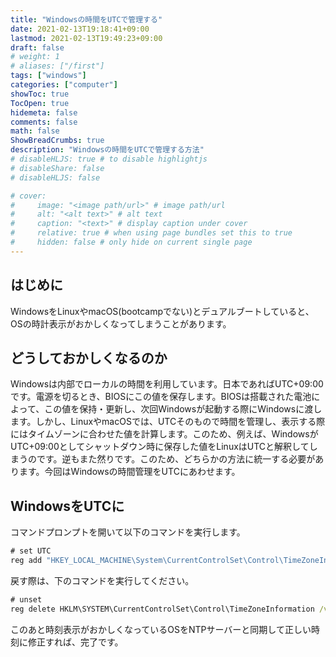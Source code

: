 ```yaml
---
title: "Windowsの時間をUTCで管理する"
date: 2021-02-13T19:18:41+09:00
lastmod: 2021-02-13T19:49:23+09:00
draft: false
# weight: 1
# aliases: ["/first"]
tags: ["windows"]
categories: ["computer"]
showToc: true
TocOpen: true
hidemeta: false
comments: false
math: false
ShowBreadCrumbs: true
description: "Windowsの時間をUTCで管理する方法"
# disableHLJS: true # to disable highlightjs
# disableShare: false
# disableHLJS: false

# cover:
#     image: "<image path/url>" # image path/url
#     alt: "<alt text>" # alt text
#     caption: "<text>" # display caption under cover
#     relative: true # when using page bundles set this to true
#     hidden: false # only hide on current single page
---
```

## はじめに
WindowsをLinuxやmacOS(bootcampでない)とデュアルブートしていると、OSの時計表示がおかしくなってしまうことがあります。

## どうしておかしくなるのか
Windowsは内部でローカルの時間を利用しています。日本であればUTC+09:00です。電源を切るとき、BIOSにこの値を保存します。BIOSは搭載された電池によって、この値を保持・更新し、次回Windowsが起動する際にWindowsに渡します。しかし、LinuxやmacOSでは、UTCそのもので時間を管理し、表示する際にはタイムゾーンに合わせた値を計算します。このため、例えば、WindowsがUTC+09:00としてシャットダウン時に保存した値をLinuxはUTCと解釈してしまうのです。逆もまた然りです。このため、どちらかの方法に統一する必要があります。今回はWindowsの時間管理をUTCにあわせます。

## WindowsをUTCに
コマンドプロンプトを開いて以下のコマンドを実行します。
```cmd
# set UTC
reg add "HKEY_LOCAL_MACHINE\System\CurrentControlSet\Control\TimeZoneInformation" /v RealTimeIsUniversal /d 1 /t REG_DWORD /f
```
戻す際は、下のコマンドを実行してください。
```cmd
# unset
reg delete HKLM\SYSTEM\CurrentControlSet\Control\TimeZoneInformation /v RealTimeIsUniversal /f
```
このあと時刻表示がおかしくなっているOSをNTPサーバーと同期して正しい時刻に修正すれば、完了です。